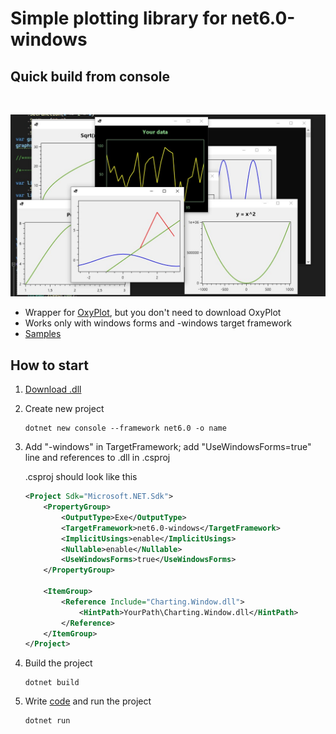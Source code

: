 **<h1>Simple plotting library for net6.0-windows</h1>**

<h2>Quick build from console</h2><br>

![Examples](screenshots/Examples.jpg)



+ Wrapper for [OxyPlot](https://github.com/oxyplot/oxyplot), but you don't need to download OxyPlot
+ Works only with windows forms and -windows target framework
+ [Samples](ConsoleExample/Program.cs)

<h2>How to start</h2>


1. [Download .dll](https://github.com/Gorddd/Charting.Window/releases/tag/v1.0)
2. Create new project

    ```
    dotnet new console --framework net6.0 -o name
    ```
3. Add "-windows" in TargetFramework; add "UseWindowsForms=true" line and references to .dll in .csproj

    .csproj should look like this
    ```xml
    <Project Sdk="Microsoft.NET.Sdk">
        <PropertyGroup>
            <OutputType>Exe</OutputType>
            <TargetFramework>net6.0-windows</TargetFramework>
            <ImplicitUsings>enable</ImplicitUsings>
            <Nullable>enable</Nullable>
            <UseWindowsForms>true</UseWindowsForms>
        </PropertyGroup>

        <ItemGroup>
            <Reference Include="Charting.Window.dll">
                <HintPath>YourPath\Charting.Window.dll</HintPath>
            </Reference>
        </ItemGroup>
    </Project>
    ```
4. Build the project
    ```
    dotnet build
    ```
5. Write [code](ConsoleExample/Program.cs) and run the project
    ```
    dotnet run
    ```

